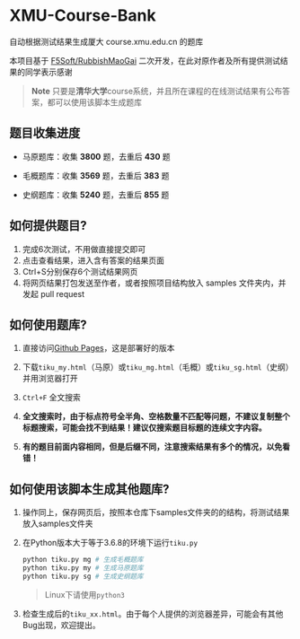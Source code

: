 # XMU-Course-Bank

自动根据测试结果生成厦大 course.xmu.edu.cn 的题库

本项目基于 [F5Soft/RubbishMaoGai](https://github.com/F5Soft/RubbishMaoGai) 二次开发，在此对原作者及所有提供测试结果的同学表示感谢

> **Note**
> 只要是**清华大学**course系统，并且所在课程的在线测试结果有公布答案，都可以使用该脚本生成题库

## 题目收集进度

- 马原题库：收集 **3800** 题，去重后 **430** 题

- 毛概题库：收集 **3569** 题，去重后 **383** 题

- 史纲题库：收集 **5240** 题，去重后 **855** 题

## 如何提供题目?

1. 完成6次测试，不用做直接提交即可
1. 点击查看结果，进入含有答案的结果页面
3. Ctrl+S分别保存6个测试结果网页
4. 将网页结果打包发送至作者，或者按照项目结构放入 samples 文件夹内，并发起 pull request

## 如何使用题库?

1. 直接访问[Github Pages]()，这是部署好的版本

1. 下载`tiku_my.html`（马原）或`tiku_mg.html`（毛概）或`tiku_sg.html`（史纲）并用浏览器打开
2. `Ctrl+F` 全文搜索
3. **全文搜索时，由于标点符号全半角、空格数量不匹配等问题，不建议复制整个标题搜索，可能会找不到结果！建议仅搜索题目标题的连续文字内容。**
4. **有的题目前面内容相同，但是后缀不同，注意搜索结果有多个的情况，以免看错！**

## 如何使用该脚本生成其他题库?

1. 操作同上，保存网页后，按照本仓库下samples文件夹的的结构，将测试结果放入samples文件夹

2. 在Python版本大于等于3.6.8的环境下运行`tiku.py`

   ```bash
   python tiku.py mg # 生成毛概题库
   python tiku.py my # 生成马原题库
   python tiku.py sg # 生成史纲题库
   ```
   > Linux下请使用`python3`

3. 检查生成后的`tiku_xx.html`。由于每个人提供的浏览器差异，可能会有其他Bug出现，欢迎提出。
